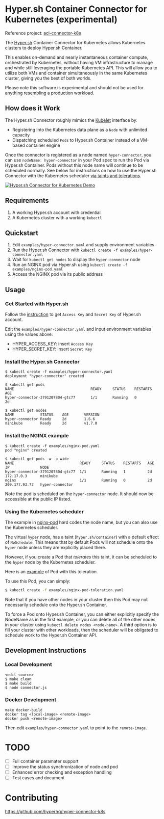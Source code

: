 # Hyper.sh Container Connector for Kubernetes (experimental)

Reference project: [aci-connector-k8s](https://github.com/Azure/aci-connector-k8s)

The [Hyper.sh](https://hyper.sh/) Container Connector for Kubernetes allows Kubernetes clusters to deploy Hyper.sh Container.

This enables on-demand and nearly instantaneous container compute, orchestrated by Kubernetes, without having VM infrastructure to manage and while still leveraging the portable Kubernetes API. This will allow you to utilize both VMs and container simultaneously in the same Kubernetes cluster, giving you the best of both worlds.

Please note this software is experimental and should not be used for anything resembling a production workload.

## How does it Work

The Hyper.sh Connector roughly mimics the [Kubelet](https://kubernetes.io/docs/admin/kubelet/) interface by:

- Registering into the Kubernetes data plane as a `Node` with unlimited capacity
- Dispatching scheduled `Pods` to Hyper.sh Container instead of a VM-based container engine

Once the connector is registered as a node named `hyper-connector`, you can use `nodeName: hyper-connector` in your Pod spec to run the Pod via Hyper.sh Container. Pods without this node name will continue to be scheduled normally.  See below for instructions on how to use the Hyper.sh Connector with the Kubernetes scheduler [via taints and tolerations](#using-the-kubernetes-scheduler).

[![Hyper.sh Connector for Kubernetes Demo](https://asciinema.org/a/R0dd0t6klZDbBrxTS4qBX8fFR.png)](https://asciinema.org/a/R0dd0t6klZDbBrxTS4qBX8fFR)

## Requirements

 1. A working Hyper.sh account with credential
 2. A Kubernetes cluster with a working `kubectl`

## Quickstart

1. Edit `examples/hyper-connector.yaml` and supply environment variables
2. Run the Hyper.sh Connector with `kubectl create -f examples/hyper-connector.yaml`
3. Wait for `kubectl get nodes` to display the `hyper-connector` node
4. Run an NGINX pod via Hyper.sh using `kubectl create -f examples/nginx-pod.yaml`
5. Access the NGINX pod via its public address

## Usage

### Get Started with Hyper.sh

Follow the [instruction](https://docs.hyper.sh/GettingStarted/index.html) to get `Access Key` and `Secret Key` of Hyper.sh account.

Edit the `examples/hyper-connector.yaml` and input environment variables using the values above:

- HYPER_ACCESS_KEY: insert `Access Key`
- HYPER_SECRET_KEY: insert `Secret Key`

### Install the Hyper.sh Connector

```console
$ kubectl create -f examples/hyper-connector.yaml
deployment "hyper-connector" created

$ kubectl get pods
NAME                                   READY     STATUS    RESTARTS   AGE
hyper-connector-3791207804-gtc77       1/1       Running   0          2d

$ kubectl get nodes
NAME            STATUS    AGE       VERSION
hyper-connector Ready     2d        1.6.6
minikube        Ready     2d        v1.7.0
```

### Install the NGINX example

```console
$ kubectl create -f examples/nginx-pod.yaml 
pod "nginx" created

$ kubectl get pods -w -o wide
NAME                              READY     STATUS    RESTARTS   AGE       IP              NODE
hyper-connector-3791207804-gtc77  1/1       Running   1          2d        172.17.0.3      minikube
nginx                             1/1       Running   0          2d        209.177.93.72   hyper-connector
```

Note the pod is scheduled on the `hyper-connector` node.  It should now be accessible at the public IP listed.

### Using the Kubernetes scheduler

The example in [nginx-pod](examples/nginx-pod.yaml) hard codes the node name, but you can also use the Kubernetes scheduler.

The virtual `hyper` node, has a taint (`hyper.sh/container`) with a default effect
of `NoSchedule`. This means that by default Pods will not schedule onto
the `hyper` node unless they are explicitly placed there.

However, if you create a Pod that _tolerates_ this taint, it can be scheduled
to the `hyper` node by the Kubernetes scheduler.

Here is an [example](examples/nginx-pod-tolerations.yaml) of Pod with this
toleration.

To use this Pod, you can simply:

```sh
$ kubectl create -f examples/nginx-pod-toleration.yaml
```

Note that if you have other nodes in your cluster then this Pod may not
necessarily schedule onto the Hyper.sh Container.

To force a Pod onto Hyper.sh Container, you can either explicitly specify the NodeName as in the first example, or you can delete all of the other nodes in your cluster using `kubectl delete nodes <node-name>`. A third option is to fill your cluster with other workloads, then the scheduler will be obligated to schedule work to the Hyper.sh Container API.

## Development Instructions

### Local Development

```console
<edit source>
$ make clean
$ make build
$ node connector.js
```

### Docker Development

```console
make docker-build
docker tag <local-image> <remote-image>
docker push <remote-image>
```

Then edit `examples/hyper-connector.yaml` to point to the `remote-image`.

# TODO

- [ ] Full container paramater support
- [ ] Improve the status synchronization of node and pod
- [ ] Enhanced error checking and exception handling
- [ ] Test cases and document

# Contributing

https://github.com/hyperhq/hyper-connector-k8s
